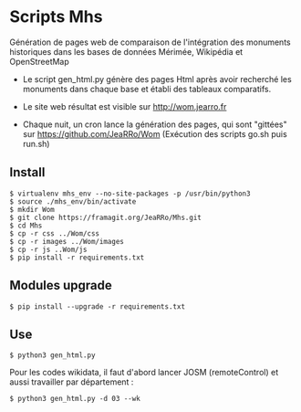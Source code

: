 Scripts Mhs
===========
Génération de pages web de comparaison de l'intégration des monuments historiques dans les bases de données Mérimée, Wikipédia et OpenStreetMap

- Le script gen_html.py génère des pages Html après avoir recherché les monuments dans chaque base et établi des tableaux comparatifs.

- Le site web résultat est visible sur http://wom.jearro.fr

- Chaque nuit, un cron lance la génération des pages, qui sont "gittées" sur https://github.com/JeaRRo/Wom (Exécution des scripts go.sh puis run.sh)

Install
------
    $ virtualenv mhs_env --no-site-packages -p /usr/bin/python3
    $ source ./mhs_env/bin/activate
    $ mkdir Wom
    $ git clone https://framagit.org/JeaRRo/Mhs.git
    $ cd Mhs
    $ cp -r css ../Wom/css
    $ cp -r images ../Wom/images
    $ cp -r js ..Wom/js
    $ pip install -r requirements.txt


Modules upgrade
------
    $ pip install --upgrade -r requirements.txt

Use
------
	$ python3 gen_html.py

  Pour les codes wikidata, il faut d'abord lancer JOSM (remoteControl) et aussi travailler par département :

    $ python3 gen_html.py -d 03 --wk
